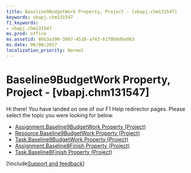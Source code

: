 ```yaml
---
title: Baseline9BudgetWork Property, Project - [vbapj.chm131547]
keywords: vbapj.chm131547
f1_keywords:
- vbapj.chm131547
ms.prod: office
ms.assetid: 86b3a390-3867-4510-a743-61f8b0d6e063
ms.date: 06/08/2017
localization_priority: Normal
---
```



# Baseline9BudgetWork Property, Project - [vbapj.chm131547]

Hi there! You have landed on one of our F1 Help redirector pages. Please select the topic you were looking for below.

- [Assignment.Baseline9BudgetWork Property (Project)](https://msdn.microsoft.com/library/8c76d3e1-0ff1-6ada-0bfc-20a22cdc1ca3%28Office.15%29.aspx)
- [Resource.Baseline9BudgetWork Property (Project)](https://msdn.microsoft.com/library/0573ba39-e7dc-ea45-619c-9b34c99834ab%28Office.15%29.aspx)
- [Task.Baseline9BudgetWork Property (Project)](https://msdn.microsoft.com/library/ba1b1070-516d-80fd-7bd4-c6baafe6453b%28Office.15%29.aspx)
- [Assignment.Baseline8Finish Property (Project)](https://msdn.microsoft.com/library/19f921df-4785-1963-2dcc-297c11518494%28Office.15%29.aspx)
- [Task.Baseline8Finish Property (Project)](https://msdn.microsoft.com/library/1c342aa3-c02c-80f9-613a-6f1a251b3c5f%28Office.15%29.aspx)

[!include[Support and feedback](~/includes/feedback-boilerplate.md)]